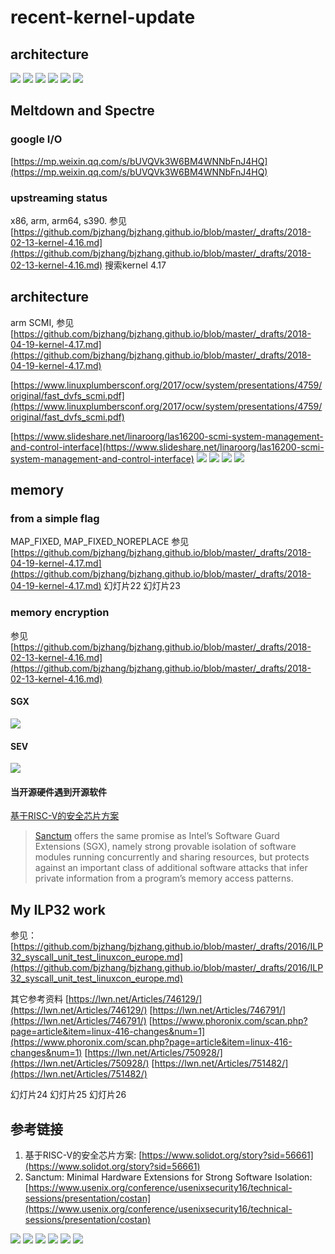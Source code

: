 # recent-kernel-update
## architecture

![](recent-kernel-update/%E5%B9%BB%E7%81%AF%E7%89%8710%202.jpeg)
![](recent-kernel-update/%E5%B9%BB%E7%81%AF%E7%89%8711%202.jpeg)
![](recent-kernel-update/%E5%B9%BB%E7%81%AF%E7%89%8712%202.jpeg)
![](recent-kernel-update/%E5%B9%BB%E7%81%AF%E7%89%8713%202.jpeg)
![](recent-kernel-update/%E5%B9%BB%E7%81%AF%E7%89%8714%202.jpeg)
![](recent-kernel-update/%E5%B9%BB%E7%81%AF%E7%89%8715%202.jpeg)

## Meltdown and Spectre
### google I/O
[https://mp.weixin.qq.com/s/bUVQVk3W6BM4WNNbFnJ4HQ](https://mp.weixin.qq.com/s/bUVQVk3W6BM4WNNbFnJ4HQ)

### upstreaming status
x86, arm, arm64, s390.
参见[https://github.com/bjzhang/bjzhang.github.io/blob/master/_drafts/2018-02-13-kernel-4.16.md](https://github.com/bjzhang/bjzhang.github.io/blob/master/_drafts/2018-02-13-kernel-4.16.md)
搜索kernel 4.17

## architecture
arm SCMI, 参见[https://github.com/bjzhang/bjzhang.github.io/blob/master/_drafts/2018-04-19-kernel-4.17.md](https://github.com/bjzhang/bjzhang.github.io/blob/master/_drafts/2018-04-19-kernel-4.17.md)

[https://www.linuxplumbersconf.org/2017/ocw/system/presentations/4759/original/fast_dvfs_scmi.pdf](https://www.linuxplumbersconf.org/2017/ocw/system/presentations/4759/original/fast_dvfs_scmi.pdf)

[https://www.slideshare.net/linaroorg/las16200-scmi-system-management-and-control-interface](https://www.slideshare.net/linaroorg/las16200-scmi-system-management-and-control-interface)
![](recent-kernel-update/%E5%B9%BB%E7%81%AF%E7%89%8716%202.jpeg)
![](recent-kernel-update/%E5%B9%BB%E7%81%AF%E7%89%8717%202.jpeg)
![](recent-kernel-update/%E5%B9%BB%E7%81%AF%E7%89%8718%202.jpeg)
![](recent-kernel-update/%E5%B9%BB%E7%81%AF%E7%89%8719%202.jpeg)

## memory
### from a simple flag
MAP_FIXED, MAP_FIXED_NOREPLACE
参见[https://github.com/bjzhang/bjzhang.github.io/blob/master/_drafts/2018-04-19-kernel-4.17.md](https://github.com/bjzhang/bjzhang.github.io/blob/master/_drafts/2018-04-19-kernel-4.17.md)
幻灯片22
幻灯片23
### memory encryption
参见[https://github.com/bjzhang/bjzhang.github.io/blob/master/_drafts/2018-02-13-kernel-4.16.md](https://github.com/bjzhang/bjzhang.github.io/blob/master/_drafts/2018-02-13-kernel-4.16.md)
#### SGX
![](recent-kernel-update/%E5%B9%BB%E7%81%AF%E7%89%8720%202.jpeg)
#### SEV
![](recent-kernel-update/%E5%B9%BB%E7%81%AF%E7%89%8721%202.jpeg)
#### 当开源硬件遇到开源软件
[基于RISC-V的安全芯片方案](https://www.solidot.org/story?sid=56661)
> [Sanctum](https://www.usenix.org/conference/usenixsecurity16/technical-sessions/presentation/costan) offers the same promise as Intel’s Software Guard Extensions (SGX), namely strong provable isolation of software modules running concurrently and sharing resources, but protects against an important class of additional software attacks that infer private information from a program’s memory access patterns.  

## My ILP32 work
参见：[https://github.com/bjzhang/bjzhang.github.io/blob/master/_drafts/2016/ILP32_syscall_unit_test_linuxcon_europe.md](https://github.com/bjzhang/bjzhang.github.io/blob/master/_drafts/2016/ILP32_syscall_unit_test_linuxcon_europe.md)

其它参考资料
[https://lwn.net/Articles/746129/](https://lwn.net/Articles/746129/)
[https://lwn.net/Articles/746791/](https://lwn.net/Articles/746791/)
[https://www.phoronix.com/scan.php?page=article&item=linux-416-changes&num=1](https://www.phoronix.com/scan.php?page=article&item=linux-416-changes&num=1)
[https://lwn.net/Articles/750928/](https://lwn.net/Articles/750928/)
[https://lwn.net/Articles/751482/](https://lwn.net/Articles/751482/)

幻灯片24
幻灯片25
幻灯片26

## 参考链接
1. 基于RISC-V的安全芯片方案: [https://www.solidot.org/story?sid=56661](https://www.solidot.org/story?sid=56661)
2. Sanctum: Minimal Hardware Extensions for Strong Software Isolation: [https://www.usenix.org/conference/usenixsecurity16/technical-sessions/presentation/costan](https://www.usenix.org/conference/usenixsecurity16/technical-sessions/presentation/costan)




![](recent-kernel-update/%E5%B9%BB%E7%81%AF%E7%89%8722%202.jpeg)
![](recent-kernel-update/%E5%B9%BB%E7%81%AF%E7%89%8723%202.jpeg)
![](recent-kernel-update/%E5%B9%BB%E7%81%AF%E7%89%8724%202.jpeg)
![](recent-kernel-update/%E5%B9%BB%E7%81%AF%E7%89%8725%202.jpeg)
![](recent-kernel-update/%E5%B9%BB%E7%81%AF%E7%89%8726%202.jpeg)
![](recent-kernel-update/%E5%B9%BB%E7%81%AF%E7%89%8727%202.jpeg)

